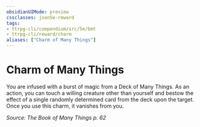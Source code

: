 ```yaml
---
obsidianUIMode: preview
cssclasses: json5e-reward
tags:
- ttrpg-cli/compendium/src/5e/bmt
- ttrpg-cli/reward/charm
aliases: ["Charm of Many Things"]
---
```

# Charm of Many Things

You are infused with a burst of magic from a Deck of Many Things. As an action, you can touch a willing creature other than yourself and bestow the effect of a single randomly determined card from the deck upon the target. Once you use this charm, it vanishes from you.

*Source: The Book of Many Things p. 62*